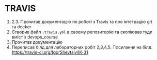 # TRAVIS

1. 2.3. Прочитав документацію по роботі з Travis та про інтеграцію git та docker
4. Створив файл `.travis.yml` в своєму репозиторію та скопіював туди вміст з devops_course
5. Прочитав документацію
6. Переписав білд для лабораторних робіт 2,3,4,5. Посилання на білд: https://travis-ci.org/IgorShevtsiv/IK-31
